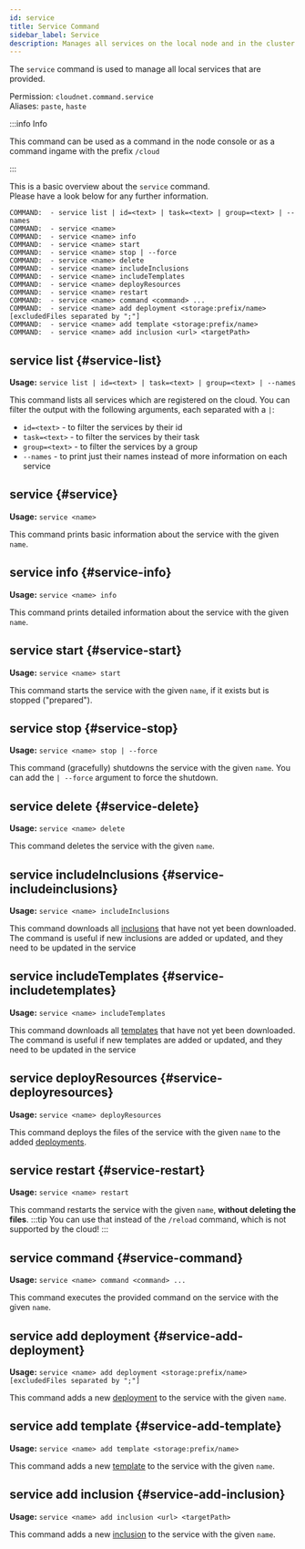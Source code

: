 ```yaml
---
id: service
title: Service Command
sidebar_label: Service
description: Manages all services on the local node and in the cluster
---
```


The `service` command is used to manage all local services that are provided.

Permission: `cloudnet.command.service`  
Aliases: `paste`, `haste`

:::info Info

This command can be used as a command in the node console or as a command ingame with the prefix `/cloud`

:::

This is a basic overview about the `service` command.  
Please have a look below for any further information.

```
COMMAND:  - service list | id=<text> | task=<text> | group=<text> | --names
COMMAND:  - service <name>
COMMAND:  - service <name> info
COMMAND:  - service <name> start
COMMAND:  - service <name> stop | --force
COMMAND:  - service <name> delete
COMMAND:  - service <name> includeInclusions
COMMAND:  - service <name> includeTemplates
COMMAND:  - service <name> deployResources
COMMAND:  - service <name> restart
COMMAND:  - service <name> command <command> ...
COMMAND:  - service <name> add deployment <storage:prefix/name> [excludedFiles separated by ";"]
COMMAND:  - service <name> add template <storage:prefix/name>
COMMAND:  - service <name> add inclusion <url> <targetPath>
```

## service list {#service-list}

**Usage:** `service list | id=<text> | task=<text> | group=<text> | --names`

This command lists all services which are registered on the cloud. You can filter the output with the following arguments,
each separated with a `|`:

- `id=<text>` - to filter the services by their id
- `task=<text>` - to filter the services by their task
- `group=<text>` - to filter the services by a group
- `--names` - to print just their names instead of more information on each service

## service {#service}

**Usage:** `service <name>`

This command prints basic information about the service with the given `name`.

## service info {#service-info}

**Usage:** `service <name> info`

This command prints detailed information about the service with the given `name`.

## service start {#service-start}

**Usage:** `service <name> start`

This command starts the service with the given `name`, if it exists but is stopped ("prepared").

## service stop {#service-stop}

**Usage:** `service <name> stop | --force`

This command (gracefully) shutdowns the service with the given `name`. You can add the `| --force` argument to force the shutdown.

## service delete {#service-delete}

**Usage:** `service <name> delete`

This command deletes the service with the given `name`.

## service includeInclusions {#service-includeinclusions}

**Usage:** `service <name> includeInclusions`

This command downloads all [inclusions](../components/tasks.md#includes) that have not yet been downloaded.  
The command is useful if new inclusions are added or updated, and they need to be updated in the service

## service includeTemplates {#service-includetemplates}

**Usage:** `service <name> includeTemplates`

This command downloads all [templates](../components/tasks.md#templates) that have not yet been downloaded.  
The command is useful if new templates are added or updated, and they need to be updated in the service

## service deployResources {#service-deployresources}

**Usage:** `service <name> deployResources`

This command deploys the files of the service with the given `name` to the added
[deployments](../components/tasks.md#deployments).

## service restart {#service-restart}

**Usage:** `service <name> restart`

This command restarts the service with the given `name`, **without deleting the files**.
:::tip
You can use that instead of the `/reload` command, which is not supported by the cloud!
:::

## service command {#service-command}

**Usage:** `service <name> command <command> ...`

This command executes the provided command on the service with the given `name`.

## service add deployment {#service-add-deployment}

**Usage:** `service <name> add deployment <storage:prefix/name> [excludedFiles separated by ";"]`

This command adds a new [deployment](../components/tasks.md#deployments) to the service with the given `name`.

## service add template {#service-add-template}

**Usage:** `service <name> add template <storage:prefix/name>`

This command adds a new [template](../components/tasks.md#templates) to the service with the given `name`.

## service add inclusion {#service-add-inclusion}

**Usage:** `service <name> add inclusion <url> <targetPath>`

This command adds a new [inclusion](../components/tasks.md#includes) to the service with the given `name`.
